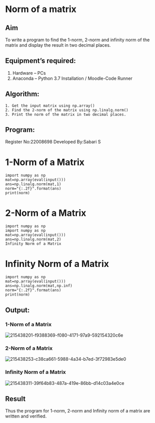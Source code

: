 # Norm of a matrix
## Aim
To write a program to find the 1-norm, 2-norm and infinity norm of the matrix and display the result in two decimal places.
## Equipment’s required:
1.	Hardware – PCs
2.	Anaconda – Python 3.7 Installation / Moodle-Code Runner
## Algorithm:
	1. Get the input matrix using np.array()   
    2. Find the 2-norm of the matrix using np.linalg.norm()
	3. Print the norm of the matrix in two decimal places.
## Program:
Register No:22008698
Developed By:Sabari S
# 1-Norm of a Matrix
```
import numpy as np
mat=np.array(eval(input()))
ans=np.linalg.norm(mat,1)
norm="{:.2f}".format(ans)
print(norm)
```
# 2-Norm of a Matrix
```
import numpy as np
import numpy as np
mat=np.array(eval(input()))
ans=np.linalg.norm(mat,2)
Infinity Norm of a Matrix
```

# Infinity Norm of a Matrix
```
import numpy as np
mat=np.array(eval(input()))
ans=np.linalg.norm(mat,np.inf)
norm="{:.2f}".format(ans)
print(norm)
```
## Output:
### 1-Norm of a Matrix

![215438201-f9388369-f080-4171-97a9-592154320c6e](https://user-images.githubusercontent.com/118660461/215451355-43f97819-490b-4d6a-a577-a62cd68a8498.png)

### 2-Norm of a Matrix
![215438253-c38ca661-5988-4a34-b7ed-3f72983e5de0](https://user-images.githubusercontent.com/118660461/215451504-dee3e892-475d-4406-9087-e0be6fea678d.png)


### Infinity Norm of a Matrix
![215438311-39f64b83-487a-419e-86bb-d14c03a4e0ce](https://user-images.githubusercontent.com/118660461/215451560-49c266d2-a277-4777-bd50-171d2311ac92.png)


## Result
Thus the program for 1-norm, 2-norm and Infinity norm of a matrix are written and verified.
